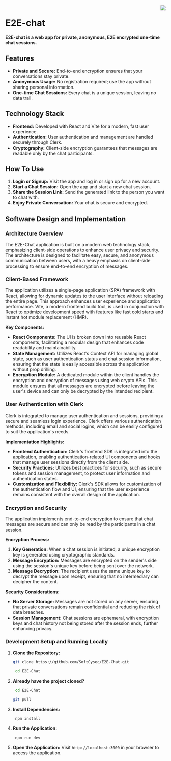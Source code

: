 <img align="right" src="https://user-images.githubusercontent.com/53393266/177538578-de6100bf-603f-497c-8802-ba6879a01c6f.png">

# E2E-chat

**E2E-chat is a web app for private, anonymous, E2E encrypted one-time chat sessions.**

## Features

- **Private and Secure:** End-to-end encryption ensures that your conversations stay private.
- **Anonymous Usage:** No registration required; use the app without sharing personal information.
- **One-time Chat Sessions:** Every chat is a unique session, leaving no data trail.

## Technology Stack

- **Frontend:** Developed with React and Vite for a modern, fast user experience.
- **Authentication:** User authentication and management are handled securely through Clerk.
- **Cryptography:** Client-side encryption guarantees that messages are readable only by the chat participants.

## How To Use 

1. **Login or Signup:** Visit the app and log in or sign up for a new account.
2. **Start a Chat Session:** Open the app and start a new chat session.
3. **Share the Session Link:** Send the generated link to the person you want to chat with.
4. **Enjoy Private Conversation:** Your chat is secure and encrypted.

## Software Design and Implementation

### Architecture Overview
The E2E-Chat application is built on a modern web technology stack, emphasizing client-side operations to enhance user privacy and security. The architecture is designed to facilitate easy, secure, and anonymous communication between users, with a heavy emphasis on client-side processing to ensure end-to-end encryption of messages.

### Client-Based Framework
The application utilizes a single-page application (SPA) framework with React, allowing for dynamic updates to the user interface without reloading the entire page. This approach enhances user experience and application performance. Vite, a modern frontend build tool, is used in conjunction with React to optimize development speed with features like fast cold starts and instant hot module replacement (HMR).

**Key Components:**
- **React Components:** The UI is broken down into reusable React components, facilitating a modular design that enhances code readability and maintainability.
- **State Management:** Utilizes React's Context API for managing global state, such as user authentication status and chat session information, ensuring that the state is easily accessible across the application without prop drilling.
- **Encryption Module:** A dedicated module within the client handles the encryption and decryption of messages using web crypto APIs. This module ensures that all messages are encrypted before leaving the user's device and can only be decrypted by the intended recipient.

### User Authentication with Clerk
Clerk is integrated to manage user authentication and sessions, providing a secure and seamless login experience. Clerk offers various authentication methods, including email and social logins, which can be easily configured to suit the application's needs.

**Implementation Highlights:**
- **Frontend Authentication:** Clerk's frontend SDK is integrated into the application, enabling authentication-related UI components and hooks that manage user sessions directly from the client side.
- **Security Practices:** Utilizes best practices for security, such as secure tokens and session management, to protect user information and authentication states.
- **Customization and Flexibility:** Clerk's SDK allows for customization of the authentication flow and UI, ensuring that the user experience remains consistent with the overall design of the application.

### Encryption and Security
The application implements end-to-end encryption to ensure that chat messages are secure and can only be read by the participants in a chat session.

**Encryption Process:**
1. **Key Generation:** When a chat session is initiated, a unique encryption key is generated using cryptographic standards.
2. **Message Encryption:** Messages are encrypted on the sender's side using the session's unique key before being sent over the network.
3. **Message Decryption:** The recipient uses the same unique key to decrypt the message upon receipt, ensuring that no intermediary can decipher the content.

**Security Considerations:**
- **No Server Storage:** Messages are not stored on any server, ensuring that private conversations remain confidential and reducing the risk of data breaches.
- **Session Management:** Chat sessions are ephemeral, with encryption keys and chat history not being stored after the session ends, further enhancing privacy.

### Development Setup and Running Locally

1. **Clone the Repository:**
   ```bash
   git clone https://github.com/SoftCysec/E2E-Chat.git
   ```
   ```bash
    cd E2E-Chat
    ```
2. **Already have the project cloned?**
   ```bash
    cd E2E-Chat
    ```
    ```bash
    git pull
    ```
3. **Install Dependencies:**
   ```bash
    npm install
    ```
4. **Run the Application:**
    ```bash
     npm run dev
     ```
5. **Open the Application:**
    Visit `http://localhost:3000` in your browser to access the application.
